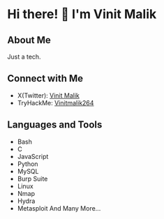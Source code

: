 # Hi there! 👋 I'm Vinit Malik

## About Me
Just a tech.

## Connect with Me
- X(Twitter): [Vinit Malik](https://twitter.com/VinitMalik01)
- TryHackMe: [Vinitmalik264](https://tryhackme.com/p/vinitmalik264)

## Languages and Tools
- Bash
- C
- JavaScript
- Python
- MySQL
- Burp Suite
- Linux
- Nmap
- Hydra
- Metasploit
And Many More...
